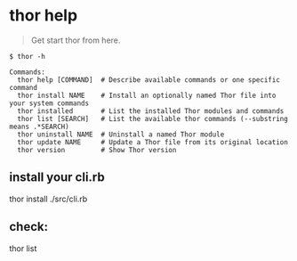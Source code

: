 # thor help
> Get start thor from here.

```shell
$ thor -h

Commands:
  thor help [COMMAND]  # Describe available commands or one specific command
  thor install NAME    # Install an optionally named Thor file into your system commands
  thor installed       # List the installed Thor modules and commands
  thor list [SEARCH]   # List the available thor commands (--substring means .*SEARCH)
  thor uninstall NAME  # Uninstall a named Thor module
  thor update NAME     # Update a Thor file from its original location
  thor version         # Show Thor version
```

## install your cli.rb
thor install ./src/cli.rb

## check:
thor list
